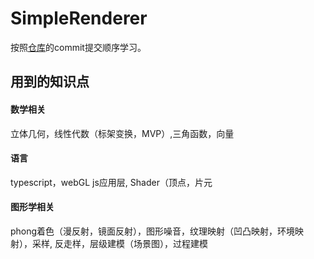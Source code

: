 # SimpleRenderer

按照<a href="https://github.com/jwagner/webglice">仓库</a>的commit提交顺序学习。

<h2>用到的知识点</h2>
<h4>数学相关</h4> 立体几何，线性代数（标架变换，MVP）,三角函数，向量
<h4>语言</h4>typescript，webGL js应用层, Shader（顶点，片元
<h4>图形学相关</h4> phong着色（漫反射，镜面反射），图形噪音，纹理映射（凹凸映射，环境映射），采样, 反走样，层级建模（场景图），过程建模
